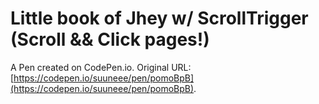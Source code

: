 # Little book of Jhey w/ ScrollTrigger (Scroll && Click pages!)

A Pen created on CodePen.io. Original URL: [https://codepen.io/suuneee/pen/pomoBpB](https://codepen.io/suuneee/pen/pomoBpB).

